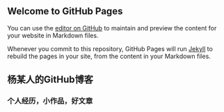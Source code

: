 ## Welcome to GitHub Pages

You can use the [editor on GitHub](https://github.com/ts-younger/ts-younger.github.io/edit/master/README.md) to maintain and preview the content for your website in Markdown files.

Whenever you commit to this repository, GitHub Pages will run [Jekyll](https://jekyllrb.com/) to rebuild the pages in your site, from the content in your Markdown files.

## 杨某人的GitHub博客
### 个人经历，小作品，好文章
